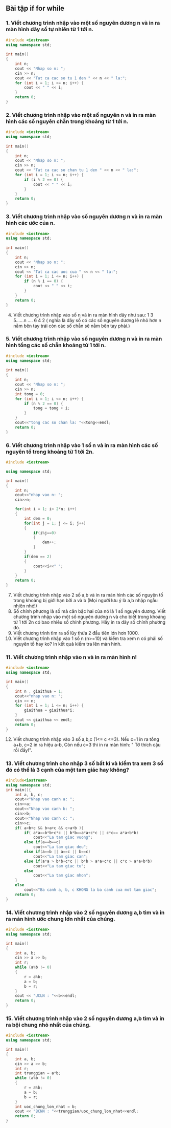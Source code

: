 ## Bài tập if for while

###	1. Viết chương trình nhập vào một số nguyên dương n và in ra màn hình dãy số tự nhiên từ 1 tới n.

```cpp
#include <iostream>
using namespace std; 
 
int main()
{
    int n;
    cout << "Nhap so n: ";
    cin >> n;
    cout << "Tat ca cac so tu 1 den " << n << " la:";
    for (int i = 1; i <= n; i++) {
        cout << " " << i;
    }
    return 0;
}
```


### 2.	Viết chương trình nhập vào một số nguyên n và in ra màn hình các số nguyên chẵn trong khoảng từ 1 tới n.
```cpp
#include <iostream>
using namespace std; 
 
int main()
{
    int n;
    cout << "Nhap so n: ";
    cin >> n;
    cout << "Tat ca cac so chan tu 1 den " << n << " la:";
    for (int i = 1; i <= n; i++) {
        if (i % 2 == 0) {
            cout << " " << i;
        }
    }
    return 0;
}
```
### 3.	Viết chương trình nhập vào số nguyên dương n và in ra màn hình các ước của n.
```cpp
#include <iostream>
using namespace std; 
 
int main()
{
    int n;
    cout << "Nhap so n: ";
    cin >> n;
    cout << "Tat ca cac uoc cua " << n << " la:";
    for (int i = 1; i <= n; i++) {
        if (n % i == 0) {
            cout << " " << i;
        }
    }
    return 0;
}
```
4.	Viết chương trình nhập vào số n và in ra màn hình dãy như sau: 1 3 5......n .... 6 4 2 ( nghĩa là dãy số có các số nguyên dương lẻ nhỏ hơn n nằm bên tay trái còn các số chẵn sẽ nằm bên tay phải.) 
### 5.	Viết chương trình nhập vào số nguyên dương n và in ra màn hình tổng các số chẵn khoảng từ 1 tới n.
```cpp
#include <iostream>
using namespace std; 
 
int main()
{
    int n;
    cout << "Nhap so n: ";
    cin >> n;
    int tong = 0;
    for (int i = 1; i <= n; i++) {
        if (n % 2 == 0) {
            tong = tong + i;
        }
    }
    cout<<"tong cac so chan la: "<<tong<<endl;
    return 0;
}
```
### 6.	Viết chương trình nhập vào 1 số n và in ra màn hình các số nguyên tố trong khoảng từ 1 tới 2n.
```cpp
#include <iostream>

using namespace std;

int main()
{
    int n;
    cout<<"nhap vao n: ";
    cin>>n;

    for(int i = 1; i< 2*n; i++)
    {
        int dem = 0;
        for(int j = 1; j <= i; j++)
        {
            if(i%j==0)
            {
                dem++;
            }
        }
        if(dem == 2)
        {
            cout<<i<<" ";
        }
    }
    return 0;
}
```
7.	Viết chương trình nhập vào 2 số a,b và in ra màn hình các số nguyên tố trong khoảng bị giới hạn bởi a và b (Mọi người lưu ý là a,b nhập ngẫu nhiên nhé!)
8.	Số chính phương là số mà căn bậc hai của nó là 1 số nguyên dương. Viết chương trình nhập vào một số nguyên dương n và cho biết trong khoảng từ 1 tới 2n có bao nhiêu số chính phương. Hãy in ra dãy số chính phương đó.
9.	Viết chương trình tìm ra số lũy thừa 2 đầu tiên lớn hơn 1000.
10.	Viết chương trình nhập vào 1 số n (n>=10) và kiểm tra xem n có phải số nguyên tố hay ko? In kết quả kiểm tra lên màn hình.
### 11.	Viết chương trình nhập vào n và in ra màn hình n!
```cpp
#include <iostream>
using namespace std;

int main()
{
	int n , giaithua = 1;
	cout<<"nhap vao n: ";
	cin >> n;
	for (int i = 1; i <= n; i++) {
		giaithua = giaithua*i;
	}
	cout << giaithua << endl;
    return 0;
}

```
12.	Viết chương trình nhập vào 3 số a,b,c (1<= c <=3). Nếu c=1 in ra tổng a+b, c=2 in ra hiệu a-b, Còn nếu c=3 thì in ra màn hình: " Tớ thích cậu rồi đấy!".
### 13.	Viết chương trình cho nhập 3 số bất kì và kiểm tra xem 3 số đó có thể là 3 cạnh của một tam giác hay không?
```cpp
#include<iostream>
using namespace std;
int main(){
    int a, b, c;
    cout<<"Nhap vao canh a: ";
    cin>>a;
    cout<<"Nhap vao canh b: ";
    cin>>b;
    cout<<"Nhap vao canh c: ";
    cin>>c;
    if( a<b+c && b<a+c && c<a+b ){
        if( a*a==b*b+c*c || b*b==a*a+c*c || c*c== a*a+b*b)
            cout<<"La tam giac vuong";
        else if(a==b==c)
            cout<<"La tam giac deu";
        else if(a==b || a==c || b==c)
            cout<<"La tam giac can";
        else if(a*a > b*b+c*c || b*b > a*a+c*c || c*c > a*a+b*b)    
            cout<<"La tam giac tu";
        else
            cout<<"La tam giac nhon";
    }
    else
        cout<<"Ba canh a, b, c KHONG la ba canh cua mot tam giac";
    return 0;
}
```
### 14.	Viết chương trình nhập vào 2 số nguyên dương a,b tìm và in ra màn hình ước chung lớn nhất của chúng.
```cpp
#include <iostream>
using namespace std;

int main()
{
    int a, b;
    cin >> a >> b;
    int r;
    while (a%b != 0)
    {
        r = a%b;
        a = b;
        b = r;
    }
    cout << "UCLN : "<<b<<endl;
    return 0;
}

```
### 15.	Viết chương trình nhập vào 2 số nguyên dương a,b tìm và in ra bội chung nhỏ nhất của chúng.

```cpp
#include <iostream>
using namespace std;

int main()
{
    int a, b;
    cin >> a >> b;
    int r;
    int trunggian = a*b;
    while (a%b != 0)
    {
        r = a%b;
        a = b;
        b = r;
    }
    int uoc_chung_lon_nhat = b;
    cout << "BCNN : "<<trunggian/uoc_chung_lon_nhat<<endl;
    return 0;
}

```
